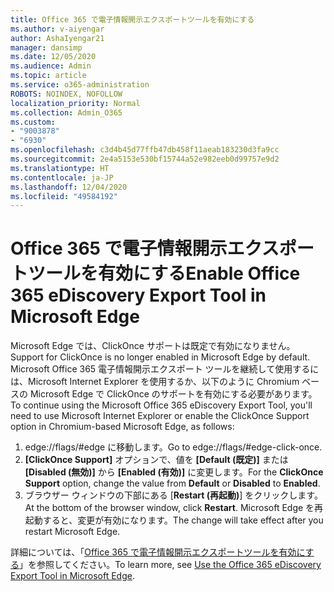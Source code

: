 ```yaml
---
title: Office 365 で電子情報開示エクスポートツールを有効にする
ms.author: v-aiyengar
author: AshaIyengar21
manager: dansimp
ms.date: 12/05/2020
ms.audience: Admin
ms.topic: article
ms.service: o365-administration
ROBOTS: NOINDEX, NOFOLLOW
localization_priority: Normal
ms.collection: Admin_O365
ms.custom:
- "9003878"
- "6930"
ms.openlocfilehash: c3d4b45d77ffb47db458f11aeab183230d3fa9cc
ms.sourcegitcommit: 2e4a5153e530bf15744a52e982eeb0d99757e9d2
ms.translationtype: HT
ms.contentlocale: ja-JP
ms.lasthandoff: 12/04/2020
ms.locfileid: "49584192"
---
```

# <a name="enable-office-365-ediscovery-export-tool-in-microsoft-edge"></a><span data-ttu-id="0095e-102">Office 365 で電子情報開示エクスポートツールを有効にする</span><span class="sxs-lookup"><span data-stu-id="0095e-102">Enable Office 365 eDiscovery Export Tool in Microsoft Edge</span></span>

<span data-ttu-id="0095e-103">Microsoft Edge では、ClickOnce サポートは既定で有効になりません。</span><span class="sxs-lookup"><span data-stu-id="0095e-103">Support for ClickOnce is no longer enabled in Microsoft Edge by default.</span></span> <span data-ttu-id="0095e-104">Microsoft Office 365 電子情報開示エクスポート ツールを継続して使用するには、Microsoft Internet Explorer を使用するか、以下のように Chromium ベースの Microsoft Edge で ClickOnce のサポートを有効にする必要があります。</span><span class="sxs-lookup"><span data-stu-id="0095e-104">To continue using the Microsoft Office 365 eDiscovery Export Tool, you'll need to use Microsoft Internet Explorer or enable the ClickOnce Support option in Chromium-based Microsoft Edge, as follows:</span></span>

1. <span data-ttu-id="0095e-105">edge://flags/#edge に移動します。</span><span class="sxs-lookup"><span data-stu-id="0095e-105">Go to edge://flags/#edge-click-once.</span></span>
1. <span data-ttu-id="0095e-106">**[ClickOnce Support]** オプションで、値を **[Default (既定)]** または **[Disabled (無効)]** から **[Enabled (有効)]** に変更します。</span><span class="sxs-lookup"><span data-stu-id="0095e-106">For the **ClickOnce Support** option, change the value from **Default** or **Disabled** to **Enabled**.</span></span>
1. <span data-ttu-id="0095e-107">ブラウザー ウィンドウの下部にある [**Restart (再起動)**] をクリックします。 </span><span class="sxs-lookup"><span data-stu-id="0095e-107">At the bottom of the browser window, click **Restart**.</span></span> <span data-ttu-id="0095e-108">Microsoft Edge を再起動すると、変更が有効になります。</span><span class="sxs-lookup"><span data-stu-id="0095e-108">The change will take effect after you restart Microsoft Edge.</span></span>

<span data-ttu-id="0095e-109">詳細については、「[Office 365 で電子情報開示エクスポートツールを有効にする](https://go.microsoft.com/fwlink/?linkid=2111611)」を参照してください。</span><span class="sxs-lookup"><span data-stu-id="0095e-109">To learn more, see [Use the Office 365 eDiscovery Export Tool in Microsoft Edge](https://go.microsoft.com/fwlink/?linkid=2111611).</span></span>
